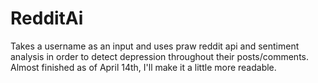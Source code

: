 # RedditAi

Takes a username as an input and uses praw reddit api and sentiment analysis in order to detect depression throughout their posts/comments.
Almost finished as of April 14th, I'll make it a little more readable.
